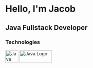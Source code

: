 <h1>Hello, I'm Jacob</h1>
<h2>Java Fullstack Developer</h2>
<h3>Technologies</h3>
<div>
 <img style="height: 40px; width: 40px;" alt="Java Logo" src="https://upload.wikimedia.org/wikipedia/en/3/30/Java_programming_language_logo.svg">
 <img style="height: 40px; width: 100px;" alt="Java Logo" src="https://upload.wikimedia.org/wikipedia/commons/thumb/5/52/Apache_Maven_logo.svg/2560px-Apache_Maven_logo.svg.png">
</div>


<!--
**JacobLars/JacobLars** is a ✨ _special_ ✨ repository because its `README.md` (this file) appears on your GitHub profile.

Here are some ideas to get you started:

- 🔭 I’m currently working on ...
- 🌱 I’m currently learning ...
- 👯 I’m looking to collaborate on ...
- 🤔 I’m looking for help with ...
- 💬 Ask me about ...
- 📫 How to reach me: ...
- 😄 Pronouns: ...
- ⚡ Fun fact: ...
-->
